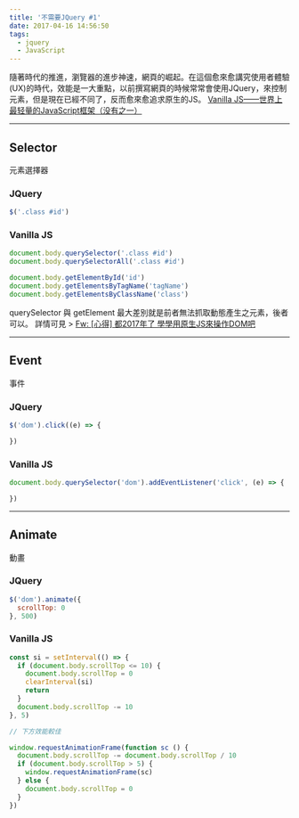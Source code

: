 ```yaml
---
title: '不需要JQuery #1'
date: 2017-04-16 14:56:50
tags:
  - jquery
  - JavaScript
---
```

隨著時代的推進，瀏覽器的進步神速，網頁的崛起。在這個愈來愈講究使用者體驗(UX)的時代，效能是一大重點，以前撰寫網頁的時候常常會使用JQuery，來控制元素，但是現在已經不同了，反而愈來愈追求原生的JS。
  [Vanilla JS——世界上最轻量的JavaScript框架（没有之一）](https://segmentfault.com/a/1190000000355277)

  ----------
<!--more-->
## Selector
元素選擇器

### JQuery
```javascript
$('.class #id')
```

### Vanilla JS
```javascript
document.body.querySelector('.class #id')
document.body.querySelectorAll('.class #id')

document.body.getElementById('id')
document.body.getElementsByTagName('tagName')
document.body.getElementsByClassName('class')
```
querySelector 與 getElement 最大差別就是前者無法抓取動態產生之元素，後者可以。
詳情可見 >
  [Fw: [心得] 都2017年了  學學用原生JS來操作DOM吧](https://www.ptt.cc/bbs/Web_Design/M.1491563726.A.508.html)

  ----------

## Event
事件

### JQuery
```javascript
$('dom').click((e) => {

})
```

### Vanilla JS
```javascript
document.body.querySelector('dom').addEventListener('click', (e) => {

})
```

----------

## Animate
動畫

### JQuery
```javascript
$('dom').animate({
  scrollTop: 0
}, 500)
```

### Vanilla JS
```javascript
const si = setInterval(() => {
  if (document.body.scrollTop <= 10) {
    document.body.scrollTop = 0
    clearInterval(si)
    return
  }
  document.body.scrollTop -= 10
}, 5)

// 下方效能較佳

window.requestAnimationFrame(function sc () {
  document.body.scrollTop -= document.body.scrollTop / 10
  if (document.body.scrollTop > 5) {
    window.requestAnimationFrame(sc)
  } else {
    document.body.scrollTop = 0
  }
})
```
